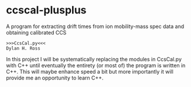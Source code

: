 # ccscal-plusplus
A program for extracting drift times from ion mobility-mass spec data and obtaining calibrated CCS 

	>>>CcsCal.py<<<
	Dylan H. Ross

In this project I will be systematically replacing the modules in CcsCal.py with C++ until eventually
the entirety (or most of) the program is written in C++. This will maybe enhance speed a bit but more
importantly it will provide me an opportunity to learn C++. 
